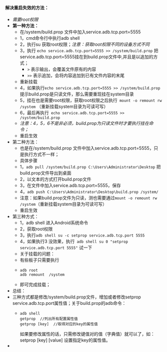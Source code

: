 #### 解决重启失效的方法：
- *需要root权限*
- **第一种方法：**
	- 在/system/build.prop 文件中加入service.adb.tcp.port=5555
	- 1，cmd命令行中执行adb shell
	- 2，执行su 获取root权限；*注意：获取root权限不同的设备方式不同*
	- 3，执行 `echo service.adb.tcp.port=5555 >> /system/build.prop` 把service.adb.tcp.port=5555挂在到build.prop文件中,并且是以追加的方式；
		- `>`  表示输出，会覆盖文件原有的内容
		- `>>` 表示追加，会将内容追加到已有文件内容的末尾
	- 重新挂载
	- 4，如果执行`echo service.adb.tcp.port=5555 >> /system/build.prop` 提示build.prop是只读文件，那么需要重现挂在system目录
	- 5，挂在也是需要root权限，获取root权限之后执行` mount -o remount rw /system` （重新挂载system目录为可读可写）
	- 6，最后再执行` echo service.adb.tcp.port=5555 >> /system/build.prop`
	- *注意：4，5，6不是非必须，build.prop为只读文件时才要执行挂在命令；*
	- 重启生效
- 第二种方法：
	- 也是在/system/build.prop 文件中加入service.adb.tcp.port=5555，只是执行方式不一样；
	- 具体步骤
	- 1，`adb pull /system/build.prop C:\Users\Administrator\Desktop` 把build.prop文件导出到桌面
	- 2，以文本的方式打开build.prop文件
	- 3，在文件中加入service.adb.tcp.port=5555，保存
	- 4，`adb push C:\Users\Administrator\Desktop\build.prop /system/`
	- 注意：如果build.prop文件为只读，测也需要通过`mount -o remount rw /system`（重新挂载system目录为可读可写）
	- 重启生效
- 第三种方式：
	- 1，adb shell 进入Android系统命令
	- 2，获取root权限
	- 3，执行`adb shell su -c setprop service.adb.tcp.port 5555`
	- 4，如果执行3 没效果，执行` adb shell su 0 "setprop service.adb.tcp.port 5555"` 试一下
	- 关于挂载的问题：
	- 有些板子只需要执行
	- ```
	  adb root
	  adb remount  /system
	  ```
	- 即可完成挂载；
- 总结：
- 三种方式都是修改/system/build.prop文件，增加或者修改setprop service.adb.tcp.port属性值；关于build.prop的adb命令：
	- ```
	  adb shell 
	  getprop  //列出所有配置属性值
	  getprop [key]  //取得对应的key的属性值
	  ```
	  如果要修改属性的话，只需修改键值对的值（字典值）就可以了，如：setprop [key] [value] 设置指定key的属性值。
-